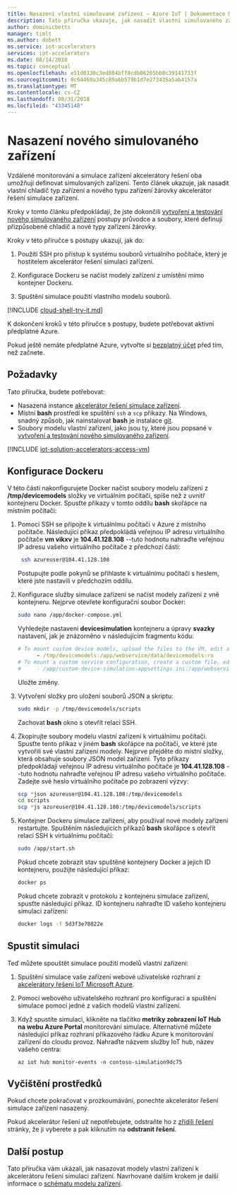 ```yaml
---
title: Nasazení vlastní simulované zařízení – Azure IoT | Dokumentace Microsoftu
description: Tato příručka ukazuje, jak nasadit vlastní simulovaného zařízení k akcelerátoru řešení simulace zařízení.
author: dominicbetts
manager: timlt
ms.author: dobett
ms.service: iot-accelerators
services: iot-accelerators
ms.date: 08/14/2018
ms.topic: conceptual
ms.openlocfilehash: e51d0330c3ed804bff8cdb06265bb8c39141733f
ms.sourcegitcommit: 0c64460a345c89a6b579b1d7e273435a5ab4157a
ms.translationtype: MT
ms.contentlocale: cs-CZ
ms.lasthandoff: 08/31/2018
ms.locfileid: "43345148"
---
```

# <a name="deploy-a-new-simulated-device"></a>Nasazení nového simulovaného zařízení

Vzdálené monitorování a simulace zařízení akcelerátory řešení oba umožňují definovat simulovaných zařízení. Tento článek ukazuje, jak nasadit vlastní chladič typ zařízení a nového typu zařízení žárovky akcelerátor řešení simulace zařízení.

Kroky v tomto článku předpokládají, že jste dokončili [vytvoření a testování nového simulovaného zařízení](iot-accelerators-remote-monitoring-create-simulated-device.md) postupy průvodce a soubory, které definují přizpůsobené chladič a nové typy zařízení žárovky.

Kroky v této příručce s postupy ukazují, jak do:

1. Použití SSH pro přístup k systému souborů virtuálního počítače, který je hostitelem akcelerátor řešení simulaci zařízení.

1. Konfigurace Dockeru se načíst modely zařízení z umístění mimo kontejner Dockeru.

1. Spuštění simulace použití vlastního modelu souborů.

[!INCLUDE [cloud-shell-try-it.md](../../includes/cloud-shell-try-it.md)]

K dokončení kroků v této příručce s postupy, budete potřebovat aktivní předplatné Azure.

Pokud ještě nemáte předplatné Azure, vytvořte si [bezplatný účet](https://azure.microsoft.com/free/?WT.mc_id=A261C142F) před tím, než začnete.

## <a name="prerequisites"></a>Požadavky

Tato příručka, budete potřebovat:

- Nasazená instance [akcelerátor řešení simulace zařízení](https://www.azureiotsolutions.com/Accelerators#solutions/types/DS).
- Místní **bash** prostředí ke spuštění `ssh` a `scp` příkazy. Na Windows, snadný způsob, jak nainstalovat **bash** je instalace [git](https://git-scm.com/download/win).
- Soubory modelu vlastní zařízení, jako jsou ty, které jsou popsané v [vytvoření a testování nového simulovaného zařízení](iot-accelerators-remote-monitoring-create-simulated-device.md).

[!INCLUDE [iot-solution-accelerators-access-vm](../../includes/iot-solution-accelerators-access-vm.md)]

## <a name="configure-docker"></a>Konfigurace Dockeru

V této části nakonfigurujete Docker načíst soubory modelu zařízení z **/tmp/devicemodels** složky ve virtuálním počítači, spíše než z uvnitř kontejneru Docker. Spusťte příkazy v tomto oddílu **bash** skořápce na místním počítači:

1. Pomocí SSH se připojte k virtuálnímu počítači v Azure z místního počítače. Následující příkaz předpokládá veřejnou IP adresu virtuálního počítače **vm vikxv** je **104.41.128.108** --tuto hodnotu nahraďte veřejnou IP adresu vašeho virtuálního počítače z předchozí části:

   ```sh
    ssh azureuser@104.41.128.108
    ```

    Postupujte podle pokynů se přihlaste k virtuálnímu počítači s heslem, které jste nastavili v předchozím oddílu.

1. Konfigurace služby simulace zařízení se načíst modely zařízení z vně kontejneru. Nejprve otevřete konfigurační soubor Docker:

    ```sh
    sudo nano /app/docker-compose.yml
    ```

    Vyhledejte nastavení **devicesimulation** kontejneru a úpravy **svazky** nastavení, jak je znázorněno v následujícím fragmentu kódu:

    ```yml
    # To mount custom device models, upload the files to the VM, edit and uncomment the following line:
          - /tmp/devicemodels:/app/webservice/data/devicemodels:ro
    # To mount a custom service configuration, create a custom file, edit and uncomment the following line:
    #     - /app/custom-device-simulation-appsettings.ini:/app/webservice/appsettings.ini:ro
    ```

    Uložte změny.

1. Vytvoření složky pro uložení souborů JSON a skriptu:

    ```sh
    sudo mkdir -p /tmp/devicemodels/scripts
    ```

    Zachovat **bash** okno s otevřít relaci SSH.

1. Zkopírujte soubory modelu vlastní zařízení k virtuálnímu počítači. Spusťte tento příkaz v jiném **bash** skořápce na počítači, ve které jste vytvořili své vlastní zařízení modely. Nejprve přejděte do místní složky, která obsahuje soubory JSON model zařízení. Tyto příkazy předpokládají veřejnou IP adresu virtuálního počítače je **104.41.128.108** --tuto hodnotu nahraďte veřejnou IP adresu vašeho virtuálního počítače. Zadejte své heslo virtuálního počítače po zobrazení výzvy:

    ```sh
    scp *json azureuser@104.41.128.108:/tmp/devicemodels
    cd scripts
    scp *js azureuser@104.41.128.108:/tmp/devicemodels/scripts
    ```

1. Kontejner Dockeru simulace zařízení, aby používal nové modely zařízení restartujte. Spuštěním následujících příkazů **bash** skořápce s otevřít relaci SSH k virtuálnímu počítači:

    ```sh
    sudo /app/start.sh
    ```

    Pokud chcete zobrazit stav spuštěné kontejnery Docker a jejich ID kontejneru, použijte následující příkaz:

    ```sh
    docker ps
    ```

    Pokud chcete zobrazit v protokolu z kontejneru simulace zařízení, spusťte následující příkaz. ID kontejneru nahraďte ID vašeho kontejneru simulaci zařízení:

    ```sh
    docker logs -f 5d3f3e78822e
    ```

## <a name="run-simulation"></a>Spustit simulaci

Teď můžete spouštět simulace použití modelů vlastní zařízení:

1. Spuštění simulace vaše zařízení webové uživatelské rozhraní z [akcelerátory řešení IoT Microsoft Azure](https://www.azureiotsolutions.com/Accelerators#dashboard).

1. Pomocí webového uživatelského rozhraní pro konfiguraci a spuštění simulace pomocí jedné z vašich modelů vlastní zařízení.

1. Když spustíte simulaci, klikněte na tlačítko **metriky zobrazení IoT Hub na webu Azure Portal** monitorování simulace. Alternativně můžete následující příkaz rozhraní příkazového řádku Azure k monitorování zařízení do cloudu provoz. Nahraďte názvem služby IoT hub, název vašeho centra:

    ```azurecli-interactive
    az iot hub monitor-events -n contoso-simulation9dc75
    ```

## <a name="clean-up-resources"></a>Vyčištění prostředků

Pokud chcete pokračovat v prozkoumávání, ponechte akcelerátor řešení simulace zařízení nasazený.

Pokud akcelerátor řešení už nepotřebujete, odstraňte ho z [zřídili řešení](https://www.azureiotsolutions.com/Accelerators#dashboard) stránky, že ji vyberete a pak kliknutím na **odstranit řešení**.

## <a name="next-steps"></a>Další postup

Tato příručka vám ukázali, jak nasazovat modely vlastní zařízení k akcelerátoru řešení simulaci zařízení. Navrhované dalším krokem je další informace o [schématu modelu zařízení](iot-accelerators-device-simulation-device-schema.md).
